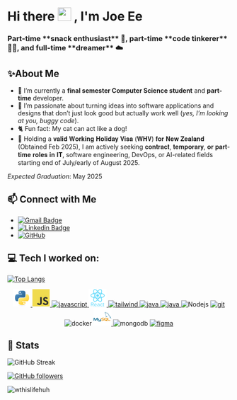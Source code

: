 <h1>Hi there  <img src="https://raw.githubusercontent.com/MartinHeinz/MartinHeinz/master/wave.gif" width="30px" height="30px" /> , I'm Joe Ee</h1>
<h3> Part-time **snack enthusiast** 🍧, part-time **code tinkerer** 👩‍💻, and full-time **dreamer** ☁️</h3>

## ✨About Me
- 🏦 I’m currently a **final semester Computer Science student** and **part-time** developer.
- 📝 I’m passionate about turning ideas into software applications and designs that don’t just look good but actually work well (*yes, I’m looking at you, buggy code*).
- 🐈 Fun fact: My cat can act like a dog!
- 📄 Holding a 𝐯𝐚𝐥𝐢𝐝 𝐖𝐨𝐫𝐤𝐢𝐧𝐠 𝐇𝐨𝐥𝐢𝐝𝐚𝐲 𝐕𝐢𝐬𝐚 (𝐖𝐇𝐕) 𝐟𝐨𝐫 𝐍𝐞𝐰 𝐙𝐞𝐚𝐥𝐚𝐧𝐝 (Obtained Feb 2025), I am actively seeking 𝐜𝐨𝐧𝐭𝐫𝐚𝐜𝐭, 𝐭𝐞𝐦𝐩𝐨𝐫𝐚𝐫𝐲, 𝐨𝐫 𝐩𝐚𝐫𝐭-𝐭𝐢𝐦𝐞 𝐫𝐨𝐥𝐞𝐬 𝐢𝐧 𝐈𝐓, software engineering, DevOps, or AI-related fields starting end of July/early of August 2025.

*Expected Graduation*: May 2025

## 📫 Connect with Me
- [![Gmail Badge](https://img.shields.io/badge/-joeee0ee@gmail.com-c14438?style=flat-square&logo=Gmail&logoColor=white&link=mailto:joeee0ee@gmail.com)](mailto:joeee0ee@gmail.com)
- [![Linkedin Badge](https://img.shields.io/badge/-JoeEe-blue?style=flat-square&logo=Linkedin&logoColor=white&link=https://www.linkedin.com/in/joe-ee-ho)](https://www.linkedin.com/in/joe-ee-ho)
- [![GitHub](https://img.shields.io/badge/-GitHub-181717?style=flat-square&logo=github&logoColor=white&link=https://github.com/wthislifehuh)](https://github.com/wthislifehuh)

## 💻 Tech I worked on:
[![Top Langs](https://github-readme-stats.vercel.app/api/top-langs/?username=wthislifehuh&layout=compact&text_color=daf7dc&bg_color=151515&hide=css,html,php)](https://github.com/anuraghazra/github-readme-stats)

<p align="center">
      <a href="https://www.python.org" target="_blank" rel="noreferrer"> 
        <img src="https://raw.githubusercontent.com/devicons/devicon/master/icons/python/python-original.svg" alt="python" width="40" height="40"/> 
      </a>
      <a href="https://developer.mozilla.org/en-US/docs/Web/JavaScript" target="_blank" rel="noreferrer"> 
        <img src="https://raw.githubusercontent.com/devicons/devicon/master/icons/javascript/javascript-original.svg" alt="javascript" width="40" height="40"/> 
      </a>
       <a href="https://www.typescriptlang.org/" target="_blank" rel="noreferrer"> 
        <img src="https://www.vectorlogo.zone/logos/typescriptlang/typescriptlang-icon.svg" alt="javascript" width="40" height="40"/> 
      </a>
      <a href="https://reactjs.org/" target="_blank" rel="noreferrer"> 
        <img src="https://raw.githubusercontent.com/devicons/devicon/master/icons/react/react-original-wordmark.svg" alt="react" width="40" height="40"/> 
      </a>
      <a href="https://tailwindcss.com/" target="_blank" rel="noreferrer"> 
        <img src="https://www.vectorlogo.zone/logos/tailwindcss/tailwindcss-icon.svg" alt="tailwind" width="40" height="40"/> 
      </a>
      <a href="https://www.java.com/en/" target="_blank" rel="noreferrer"> 
        <img src="https://www.vectorlogo.zone/logos/java/java-icon.svg" alt="java" width="65" height="65"/> 
      </a>
      <a href="https://dart.dev/" target="_blank" rel="noreferrer"> 
        <img src="https://www.vectorlogo.zone/logos/dartlang/dartlang-ar21.svg" alt="java" width="65" height="65"/> 
      </a>
      <img src="https://www.vectorlogo.zone/logos/nodejs/nodejs-icon.svg" alt="Nodejs" width="55" height="55"/>
        <a href="https://git-scm.com/" target="_blank" rel="noreferrer"> 
    <img src="https://www.vectorlogo.zone/logos/git-scm/git-scm-icon.svg" alt="git" width="40" height="40"/> 
  </a> 
      <img src="https://www.vectorlogo.zone/logos/docker/docker-official.svg" alt="docker" width="60" height="50"/>
        <a href="https://www.mysql.com/" target="_blank" rel="noreferrer"> 
    <img src="https://raw.githubusercontent.com/devicons/devicon/master/icons/mysql/mysql-original-wordmark.svg" alt="mysql" width="40" height="40"/> 
  </a> 
      <img src="https://www.vectorlogo.zone/logos/mongodb/mongodb-icon.svg" alt="mongodb" width="45" height="55"/>
    <a href="https://www.figma.com/" target="_blank" rel="noreferrer"> 
    <img src="https://www.vectorlogo.zone/logos/figma/figma-icon.svg" alt="figma" width="40" height="40"/> 
  </a>
</p>

## 📜 Stats

![GitHub Streak](https://github-readme-streak-stats.herokuapp.com/?user=wthislifehuh&theme=dark)  

[![GitHub followers](https://img.shields.io/github/followers/wthislifehuh?label=Follow&style=social)](https://github.com/wthislifehuh) 

<p align="left"> 
  <img src="https://komarev.com/ghpvc/?username=wthislifehuh&label=Profile%20views&color=0e75b6&style=flat" alt="wthislifehuh" /> 
</p>

